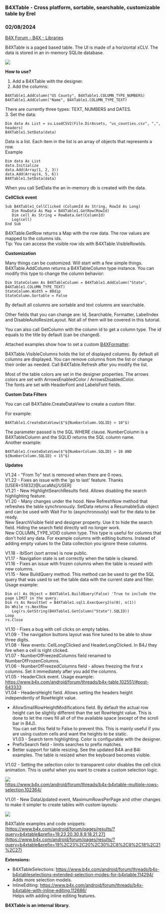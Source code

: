 ###  B4XTable - Cross platform, sortable, searchable, customizable table by Erel
### 02/08/2024
[B4X Forum - B4X - Libraries](https://www.b4x.com/android/forum/threads/102322/)

B4XTable is a paged based table. The UI is made of a horizontal xCLV. The data is stored in an in-memory SQLite database.  
  
![](https://www.b4x.com/basic4android/images/SS-2019-02-07_15.33.03.png)  
  
**How to use?**  
  
1. Add a B4XTable with the designer.  
2. Add the columns:  

```B4X
B4XTable1.AddColumn("US County", B4XTable1.COLUMN_TYPE_NUMBERS)  
B4XTable1.AddColumn("Name", B4XTable1.COLUMN_TYPE_TEXT)
```

  
There are currently three types: TEXT, NUMBERS and DATES.  
3. Set the data:  

```B4X
Dim data As List = su.LoadCSV2(File.DirAssets, "us_counties.csv", ",", headers)  
B4XTable1.SetData(data)
```

  
Data is a list. Each item in the list is an array of objects that represents a row.  
Example  

```B4X
Dim data As List  
data.Initialize  
data.Add(Array(1, 2, 3))  
data.Add(Array(4, 5, 6))  
B4XTable1.SetData(data)
```

  
  
When you call SetData the an in-memory db is created with the data.  
  
**CellClick event**  
  

```B4X
Sub B4XTable1_CellClicked (ColumnId As String, RowId As Long)  
   Dim RowData As Map = B4XTable1.GetRow(RowId)  
   Dim cell As String = RowData.Get(ColumnId)  
   Log(cell)  
End Sub
```

  
B4XTable.GetRow returns a Map with the row data. The row values are mapped to the columns ids.  
Tip: You can access the visible row ids with B4XTable.VisibleRowIds.  
  
**Customization**  
  
Many things can be customized. Will start with a few simple things.  
B4XTable.AddColumn returns a B4XTableColumn type instance. You can modify this type to change the column behavior:  

```B4X
Dim StateColumn As B4XTableColumn = B4XTable1.AddColumn("State", B4XTable1.COLUMN_TYPE_TEXT)  
StateColumn.Width = 80dip  
StateColumn.Sortable = False
```

  
By default all columns are sortable and text columns are searchable.  
  
Other fields that you can change are: Id, Searchable, Formatter, LabelIndex and DisableAutoResizeLayout. Not all of them will be covered in this tutorial.  
  
You can also call GetColumn with the column id to get a column type. The id equals to the title by default (can be changed).  
  
Attached examples show how to set a custom [B4XFormatter](https://www.b4x.com/android/forum/threads/102055/#content).  
  
B4XTable.VisibleColumns holds the list of displayed columns. By default all columns are displayed. You can remove columns from the list or change their order as needed. Call B4XTable.Refresh after you modify the list.  
  
Most of the table colors are set in the designer properties. The arrows colors are set with ArrowsEnabledColor / ArrowsDisabledColor.  
The fonts are set with HeaderFont and LabelsFont fields.  
  
**Custom Data Filters**  
  
You can call B4XTable.CreateDataView to create a custom filter.  
  
For example:  

```B4X
B4XTable1.CreateDataView($"${NumberColumn.SQLID} > 10"$)
```

  
The parameter passed is the SQL WHERE clause. NumberColumn is a B4XTableColumn and the SQLID returns the SQL column name.  
Another example:  

```B4X
B4XTable1.CreateDataView($"${NumberColumn.SQLID} > 10 AND ${NumberColumn.SQLID} < 15"$)
```

  
  
**Updates**  
  
V1.24 - "From To" text is removed when there are 0 rows.  
V1.22 - Fixes an issue with the 'go to last' feature. Thanks [USER=51832]@LucaMs[/USER]  
V1.21 - New HighlightSearchResults field. Allows disabling the search highlighting feature.  
V1.20 - Many changes under the hood. New RefreshNow method that refreshes the table synchronously. SetData returns a ResumableSub object and can be used with Wait For to (asynchronously) wait for the data to be ready.  
New SearchVisible field and designer property. Use it to hide the search field. Hiding the search field directly will no longer work.  
New COLUMN\_TYPE\_VOID column type. This type is useful for columns that don't hold any data. For example columns with editing buttons. Instead of adding empty values to the Data collection you ignore these columns.  
  
V1.18 - lblSort (sort arrow) is now public.  
V1.17 - Navigation state is set correctly when the table is cleared.  
V1.16 - Fixes an issue with frozen columns when the table is reused with new columns.  
V1.15 - New BuildQuery method. This method can be used to get the SQL query that was used to set the table data with the current state and filter. Usage example:  

```B4X
Dim o() As Object = B4XTable1.BuildQuery(False) 'True to include the page LIMIT in the query.  
Dim rs As ResultSet = B4XTable1.sql1.ExecQuery2(o(0), o(1))  
Do While rs.NextRow  
   Log(rs.GetString(B4XTable1.GetColumn("State").SQLID))  
Loop  
rs.Close
```

  
  
V1.10 - Fixes a bug with cell clicks on empty tables.  
V1.09 - The navigation buttons layout was fine tuned to be able to show three digits.  
V1.08 - New events: CellLongClicked and HeaderLongClicked. In B4J they fire when a cell is right clicked.  
V1.07 - NumberOfFreezedColumns field renamed to NumberOfFrozenColumns.  
V1.06 - NumberOfFreezedColumns field - allows freezing the first x columns. Set it immediately after you add the columns.  
V1.05 - HeaderClick event. Usage example: <https://www.b4x.com/android/forum/threads/b4x-table.102551/#post-643333>  
V1.04 - HeadersHeight field. Allows setting the headers height independently of RowHeight value.  
- AllowSmallRowHeightModifications field. By default the actual row height can be slightly different than the set RowHeight value. This is done to let the rows fill all of of the available space (except of the scroll bar in B4J).  
You can set this field to False to prevent this. This is mainly useful if you are using custom cells and want the heights to be static.  
V1.03 - Search term highlighting. Color is configurable with the designer.  
- PrefixSearch field - limits searches to prefix matches.  
- Better support for table resizing. See the updated B4A and B4i examples. The table is resized when the keyboard becomes visible.  
  
V1.02 - Setting the selection color to transparent color disables the cell click animation. This is useful when you want to create a custom selection logic.  
  
![](https://www.b4x.com/basic4android/images/SS-2019-02-06_15.44.21.png)  
<https://www.b4x.com/android/forum/threads/b4x-b4xtable-multiple-rows-selection.102364/>  
  
V1.01 - New DataUpdated event, MaximumRowsPerPage and other changes to make it simpler to create tables with custom layouts:  
  
![](https://www.b4x.com/basic4android/images/SS-2019-02-06_11.52.16.png)  
  
B4XTable examples and code snippets: [https://www.b4x.com/android/forum/pages/results/?query=b4xtable&prefix=19,23,20,30,8,9,18,21,27](https://www.b4x.com/android/forum/pages/results/?query=b4xtable&prefix=19%2C23%2C20%2C30%2C8%2C9%2C18%2C21%2C27)  
  
**Extensions:**  
  
- B4XTableSelections: <https://www.b4x.com/android/forum/threads/b4x-b4xtableselections-extended-selection-modes-for-b4xtable.114294/>  
Adds more selection models.  
- InlineEditing: <https://www.b4x.com/android/forum/threads/b4x-b4xtable-with-inline-editing.112686/>  
Helps with adding inline editing features.  
  
**B4XTable is an internal library.** 